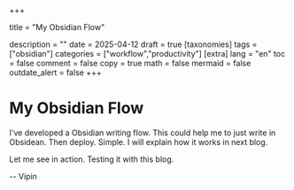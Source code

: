 +++

title = "My Obsidian Flow"

description = ""
date = 2025-04-12
draft = true
[taxonomies]
tags = ["obsidian"]
categories = ["workflow","productivity"]
[extra]
lang = "en"
toc = false
comment = false
copy = true
math = false
mermaid = false
outdate_alert = false
+++
# My Obsidian Flow

I've developed a Obsidian writing flow. This could help me to just write in Obsidean. Then deploy. Simple. I will explain how it works in next blog. 

Let me see in action. Testing it with this blog.

--
Vipin